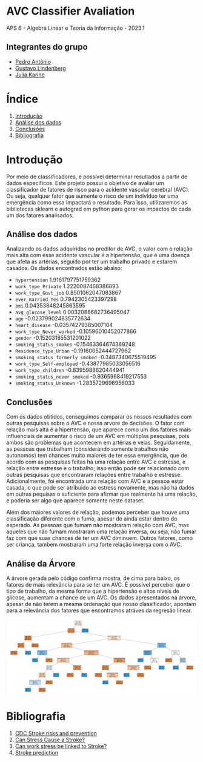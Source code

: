 # AVC Classifier Avaliation

APS 6 - Algebra Linear e Teoria da Informação - 2023.1

## Integrantes do grupo
* [Pedro Antônio](https://github.com/P-ASilva)
* [Gustavo Lindenberg](https://github.com/gustavolp1)
* [Julia Karine](https://github.com/Juliakp1)

# Índice
1. [Introdução](#introdução)
2. [Análise dos dados](#análise-dos-dados)
3. [Conclusões](#conclusões)
4. [Bibliografia](#bibliografia)

# Introdução

Por meio de classificadores, é possível determinar resultados a partir de dados específicos. Este projeto possui o objetivo de avaliar um classificador de fatores de risco para o acidente vascular cerebral (AVC). Ou seja, qualquer fator que aumente o risco de um indivíduo ter uma emergência como essa impactará o resultado. Para isso, utilizaremos as bibliotecas sklearn e autograd em python para gerar os impactos de cada um dos fatores analisados.

## Análise dos dados

Analizando os dados adquiridos no preditor de AVC, o valor com o relação mais alta com esse acidente vascular é a hipertensão, que é uma doença que afeta as artérias, seguido por ter um trabalho privado e estarem casados. Os dados encontrados estão abaixo:

* `hypertension` 1.9161797751759362
* `work_type_Private` 1.2220087468386893
* `work_type_Govt_job` 0.8501062047083867
* `ever_married_Yes` 0.7942305423397298
* `bmi` 0.04353848245863595
* `avg_glucose_level` 0.0032088682736495047
* `age` -0.023799024835772634
* `heart_disease` -0.03574279385007104
* `work_type_Never_worked` -0.10596010452077866
* `gender` -0.15203185531201022
* `smoking_status_smokes` -0.15463364674369248
* `Residence_type_Urban` -0.19160052444727962
* `smoking_status_formerly smoked` -0.3487340675519495
* `work_type_Self-employed` -0.43877985033056516
* `work_type_children` -0.8395988620444941
* `smoking_status_never smoked` -0.9365968419217553
* `smoking_status_Unknown` -1.2835729696956033
 
## Conclusões

Com os dados obtidos, conseguimos comparar os nossos resultados com outras pesquisas sobre o AVC e nossa arvore de decisões. O fator com relação mais alta é a hipertensão, que aparece como um dos fatores mais influenciais de aumentar o risco de um AVC em múltiplas pesquisas, pois ambos são problemas que acontecem em artérias e veias. Seguidamente, as pessoas que trabalham (considerando somente trabalhos não autonomos) tem chances muito maiores de ter essa emergência, que de acordo com as pesquisas feitas há uma relação entre AVC e estresse, e relação entre estresse e o trabalho; isso então pode ser relacionado com outras pesquisas que encontraram relações entre trabalho e estresse. Adicionalmente, foi encontrada uma relação com AVC e a pessoa estar casada, o que pode ser atribuido ao estress novamente, mas não há dados em outras pequisas o suficiente para afirmar que realmente há uma relação, e poderia ser algo que aparece somente neste dataset.

Além dos maiores valores de relação, podemos perceber que houve uma classificação diferente com o fumo, apesar de ainda estar dentro do esperado. As pessoas que fumam não mostraram relação com AVC, mas aqueles que não fumam mostraram uma relação inversa, ou seja, não fumar faz com que suas chances de ter um AVC diminuem. Outros fatores, como ser criança, tambem mostraram uma forte relação inversa com o AVC.

## Análise da Árvore

A árvore gerada pelo código confirma mostra, de cima para baixo, os fatores de mais relevância para se ter um AVC. É possível perceber que o tipo de trabalho, da mesma forma que a hipertensão e altos níveis de glicose, aumentam a chance de um AVC. Os dados apresentados na árvore, apesar de não terem a mesma ordenação que nosso classificador, apontam para a relevância dos fatores que encontramos atráves da regresão linear.

![Alt Text](output.png)


# Bibliografia 

1. [CDC Stroke risks and prevention](https://www.cdc.gov/stroke/risk_factors.htm#:~:text=These%20health%20conditions%20include%20obesity,and%20the%20risk%20for%20stroke.)
1. [Can Stress Cause a Stroke?](https://batonrougeclinic.com/can-stress-cause-a-stroke/#:~:text=Study%20participants%20who%20reported%20the,modest%20increases%20raised%20stroke%20risk.)
1. [Can work stress be linked to Stroke?](https://batonrougeclinic.com/can-stress-cause-a-stroke/#:~:text=Study%20participants%20who%20reported%20the,modest%20increases%20raised%20stroke%20risk.)
1. [Stroke prediction](https://www.kaggle.com/code/ahmedterry/stroke-prediction-eda-classification-models)